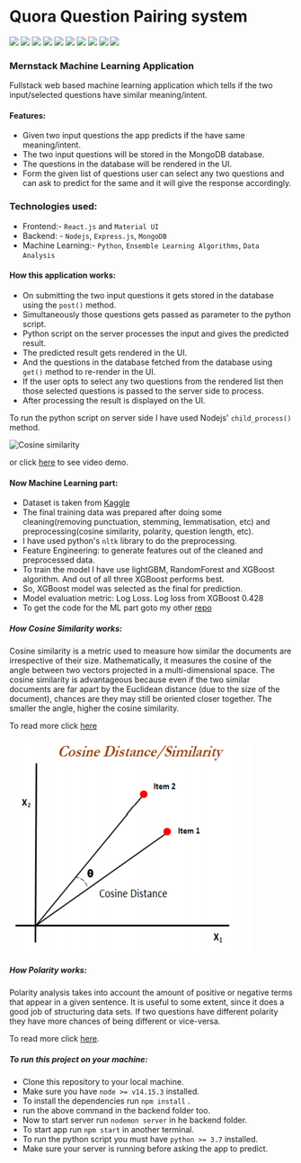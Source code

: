# Quora Question Pairing system
![](https://img.shields.io/badge/node-v14.15.3-brightgreen) 
![](https://img.shields.io/badge/npm-v6.14.9-green) 
![](https://img.shields.io/badge/react.js-^17.0.1-lightblue) 
![](https://img.shields.io/badge/database-mongoDB-brightgreen)
![](https://img.shields.io/badge/mongoose-^5.11.18-green)
![](https://img.shields.io/badge/express.js-^4.17.1-blue)
![](https://img.shields.io/badge/cors.js-^2.8.5-brown)
![](https://img.shields.io/badge/python-^3.7.7-yellow)
![](https://img.shields.io/badge/Frontend-HTML/CSS/JS-lightgrey)
![](https://img.shields.io/badge/license-MIT-brown)

### Mernstack Machine Learning Application

Fullstack web based machine learning application which tells if the two input/selected questions have similar meaning/intent.

#### Features:
* Given two input questions the app predicts if the have same meaning/intent.
* The two input questions will be stored in the MongoDB database.
* The questions in the database will be rendered in the UI.
* Form the given list of questions user can select any two questions and can ask to predict for the same and it will give the response accordingly.

### Technologies used:

* Frontend:- `React.js` and `Material UI`
* Backend: - `Nodejs`, `Express.js`, `MongoDB`
* Machine Learning:- `Python`, `Ensemble Learning Algorithms`, `Data Analysis`

#### How this application works:
* On submitting the two input questions it gets stored in the database using the `post()` method.
* Simultaneously those questions gets passed as parameter to the python script.
* Python script on the server processes the input and gives the predicted result.
* The predicted result gets rendered in the UI.
* And the questions in the database fetched from the database using `get()` method to re-render in the UI.
* If the user opts to select any two questions from the rendered list then those selected questions is passed to the server side to process. 
* After processing the result is displayed on the UI.

To run the python script on server side I have used Nodejs' `child_process()` method.

![Cosine similarity](./images/display.gif)

or click [here](https://www.youtube.com/watch?v=68Nq_IlLZ8o) to see video demo.

#### Now Machine Learning part:
* Dataset is taken from [Kaggle](https://www.kaggle.com/c/quora-question-pairs)
* The final training data was prepared after doing some cleaning(removing punctuation, stemming, lemmatisation, etc) and preprocessing(cosine similarity, polarity, question length, etc). 
* I have used python's `nltk` library to do the preprocessing.
* Feature Engineering: to generate features out of the cleaned and preprocessed data.
* To train the model I have use lightGBM, RandomForest and XGBoost algorithm. And out of all three XGBoost performs best.
* So, XGBoost model was selected as the final for prediction.
* Model evaluation metric: Log Loss. Log loss from XGBoost 0.428
* To get the code for the ML part goto my other [repo](https://github.com/kashaudhan/Pairing_Similar_Questions)

##### How Cosine Similarity works:
Cosine similarity is a metric used to measure how similar the documents are irrespective of their size. Mathematically, it measures the cosine of the angle between two vectors projected in a multi-dimensional space. The cosine similarity is advantageous because even if the two similar documents are far apart by the Euclidean distance (due to the size of the document), chances are they may still be oriented closer together. The smaller the angle, higher the cosine similarity.

To read more click [here](https://www.machinelearningplus.com/nlp/cosine-similarity/)

  ![Cosine similarity](./images/cosine_similarity.PNG)

##### How Polarity works:
Polarity analysis takes into account the amount of positive or negative terms that appear in a given sentence. It is useful to some extent, since it does a good job of structuring data sets.
If two questions have different polarity they have more chances of being different or vice-versa.

To read more click [here](https://www.quora.com/What-is-polarity-and-subjectivity-in-sentiment-analysis).


##### To run this project on your machine:
* Clone this repository to your local machine.
* Make sure you have `node >= v14.15.3` installed.
* To install the dependencies run `npm install` .
* run the above command in the backend folder too.
* Now to start server run `nodemon server` in he backend folder.
* To start app run `npm start` in another terminal.
* To run the python script you must have `python >= 3.7` installed.
* Make sure your server is running before asking the app to predict.

